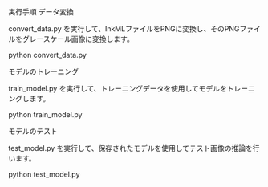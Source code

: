 実行手順
データ変換

convert_data.py を実行して、InkMLファイルをPNGに変換し、そのPNGファイルをグレースケール画像に変換します。

python convert_data.py

モデルのトレーニング

train_model.py を実行して、トレーニングデータを使用してモデルをトレーニングします。

python train_model.py

モデルのテスト

test_model.py を実行して、保存されたモデルを使用してテスト画像の推論を行います。

python test_model.py